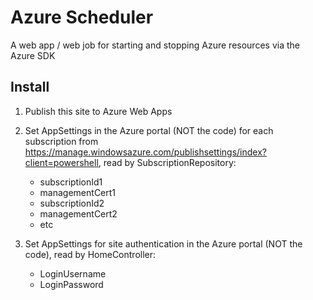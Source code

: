 Azure Scheduler
===============

A web app / web job for starting and stopping Azure resources via the Azure SDK

Install
-------

1. Publish this site to Azure Web Apps

2. Set AppSettings in the Azure portal (NOT the code) for each subscription from https://manage.windowsazure.com/publishsettings/index?client=powershell, read by SubscriptionRepository:

	- subscriptionId1
	- managementCert1
	- subscriptionId2
	- managementCert2
	- etc

3. Set AppSettings for site authentication in the Azure portal (NOT the code), read by HomeController:

	- LoginUsername
	- LoginPassword
